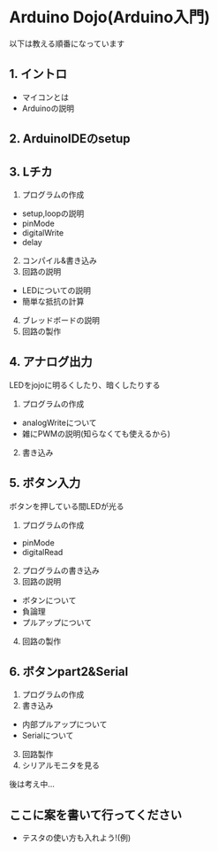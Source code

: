 # Arduino Dojo(Arduino入門)

以下は教える順番になっています

## 1. イントロ

* マイコンとは
* Arduinoの説明

## 2. ArduinoIDEのsetup

## 3. Lチカ

1. プログラムの作成

* setup,loopの説明
* pinMode
* digitalWrite
* delay

2. コンパイル&書き込み
3. 回路の説明

* LEDについての説明
* 簡単な抵抗の計算

4. ブレッドボードの説明
5. 回路の製作

## 4. アナログ出力

LEDをjojoに明るくしたり、暗くしたりする

1. プログラムの作成

* analogWriteについて
* 雑にPWMの説明(知らなくても使えるから)

2. 書き込み

## 5. ボタン入力

ボタンを押している間LEDが光る

1. プログラムの作成

* pinMode
* digitalRead

2. プログラムの書き込み
3. 回路の説明

* ボタンについて
* 負論理
* プルアップについて

4. 回路の製作

## 6. ボタンpart2&Serial

1. プログラムの作成
2. 書き込み

* 内部プルアップについて
* Serialについて

3. 回路製作
4. シリアルモニタを見る

後は考え中...

## ここに案を書いて行ってください

* テスタの使い方も入れよう!(例)
